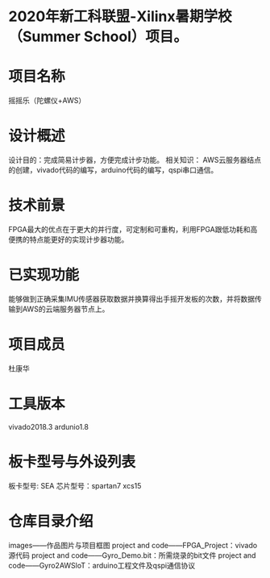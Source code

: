 # 2020年新工科联盟-Xilinx暑期学校（Summer School）项目。
# 项目名称
摇摇乐（陀螺仪+AWS）
# 设计概述
设计目的：完成简易计步器，方便完成计步功能。
相关知识： AWS云服务器结点的创建，vivado代码的编写，arduino代码的编写，qspi串口通信。
# 技术前景
FPGA最大的优点在于更大的并行度，可定制和可重构，利用FPGA跟低功耗和高便携的特点能更好的实现计步器功能。
# 已实现功能
能够做到正确采集IMU传感器获取数据并换算得出手摇开发板的次数，并将数据传输到AWS的云端服务器节点上。
# 项目成员
杜康华
# ⼯具版本
vivado2018.3
ardunio1.8
# 板卡型号与外设列表
板卡型号: SEA
芯片型号：spartan7 xcs15
# 仓库⽬录介绍
images——作品图片与项目框图
project and code——FPGA_Project：vivado源代码
project and code——Gyro_Demo.bit：所需烧录的bit文件
project and code——Gyro2AWSloT：arduino工程文件及qspi通信协议
